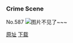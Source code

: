 ### Crime Scene
No.587
![图片不见了~~~](https://imgs.xkcd.com/comics/crime_scene.png)

[原址](https://xkcd.com//587) [下载](https://imgs.xkcd.com/comics/crime_scene.png)

